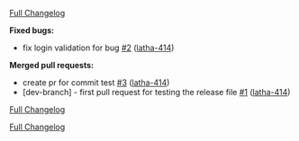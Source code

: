 

[Full Changelog](https://github.com/latha-414/jenkins-project/compare/v0.0.1-dev-branch.29...HEAD)

**Fixed bugs:**

- fix login validation for bug [\#2](https://github.com/latha-414/jenkins-project/pull/2) ([latha-414](https://github.com/latha-414))

**Merged pull requests:**

- create pr for commit test [\#3](https://github.com/latha-414/jenkins-project/pull/3) ([latha-414](https://github.com/latha-414))
- \[dev-branch\] - first pull request for testing the release file [\#1](https://github.com/latha-414/jenkins-project/pull/1) ([latha-414](https://github.com/latha-414))


[Full Changelog](https://github.com/latha-414/jenkins-project/compare/v0.0.1-dev-branch.28...v0.0.1-dev-branch.29)


[Full Changelog](https://github.com/latha-414/jenkins-project/compare/v0.0.1-dev-branch.27...v0.0.1-dev-branch.28)



